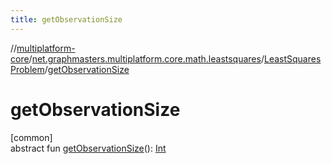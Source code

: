 ```yaml
---
title: getObservationSize
---
```

//[multiplatform-core](../../../index.html)/[net.graphmasters.multiplatform.core.math.leastsquares](../index.html)/[LeastSquaresProblem](index.html)/[getObservationSize](get-observation-size.html)



# getObservationSize



[common]\
abstract fun [getObservationSize](get-observation-size.html)(): [Int](https://kotlinlang.org/api/latest/jvm/stdlib/kotlin/-int/index.html)




